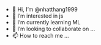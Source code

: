 - 👋 Hi, I’m @nhatthang1999
- 👀 I’m interested in js
- 🌱 I’m currently learning ML
- 💞️ I’m looking to collaborate on ... 
- 📫 How to reach me ...

<!---
nhatthang1999/nhatthang1999 is a ✨ special ✨ repository because its `README.md` (this file) appears on your GitHub profile.
You can click the Preview link to take a look at your changes.
--->
